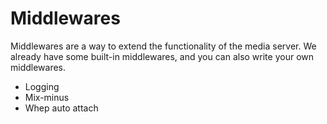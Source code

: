 # Middlewares

Middlewares are a way to extend the functionality of the media server. We already have some built-in middlewares, and you can also write your own middlewares.

- Logging
- Mix-minus
- Whep auto attach